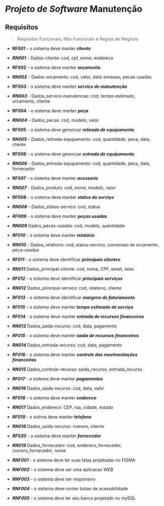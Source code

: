 # _Projeto de Software_ Manutenção

## Requisitos

> Requisitos Funcionais, Não Funcionais e Regras de Negócio

- **RF001** - o sistema deve manter _**cliente**_

- _**RN001**_ - Dados-cliente: cod, cpf, nome, endereco

- **RF002** - o sistema deve manter _**orçamento**_

- _**RN002**_ - Dados-orcamento: cod, valor, data-emissao, pecas-usadas

- **RF003** - o sistema deve manter _**serviço de manutenção**_

- _**RN003**_ - Dados_servico-manutencao: cod, tempo-estimado, orcamento, cliente

- **RF004** - o sistema deve manter _**peça**_

- _**RN004**_ - Dados_pecas: cod, modelo, valor

- **RF005** - o sistema deve gerenciar _**retirada de equipamento**_

- _**RN005**_ - Dados_retirada-equipamento: cod, quantidade, peca, data, cliente

- **RF006** - o sistema deve gerenciar _**entrada de equipamento**_

- _**RN006**_ - Dados_entrada-equipamento: cod, quantidade, peca, data, fornecedor

- **RF007** - o sistema deve manter _**acessorio**_

- _**RN007**_ - Dados_produto: cod, nome, modelo, valor

- **RF008** - o sistema deve manter _**status do serviço**_

- _**RN008**_ - Dados_status-servico: cod, status

- _**RF009**_ - o sistema deve manter _**peças usadas**_

- _**RN009**_ Dados_pecas-usadas: cod, modelo, quantidade

- _**RF010**_ - o sistema deve manter _**relatório**_

- _**RN010**_ - Dados_relatiorio: cod, status-servico, conversao de orcamento, peca-usadas

- _**RF011**_ - o sistema deve identificar _**principais clientes**_

- _**RN011**_  Dados_principal-cliente: cod, nome, CPF, email, sexo

- _**RF012**_ - o sistema deve identificar _**principais serviços**_

- _**RN012**_  Dados_principal-servico: cod, relatorio, cliente

- _**RF013**_ - o sistema deve identificar _**margens de faturamento**_

- _**RF015**_ - o sistema deve manter _**tempo estimado de serviço**_

- _**RF014**_ - o sistema deve manter _**entrada de recursos financeiros**_

- _**RN013**_  Dados_saida-recurso: cod, data, pagamento

- _**RF015**_ - o sistema deve manter _**saída de recursos financeiros**_

- _**RN014**_  Dados_entrada-recurso: cod, data, pagamento

- _**RF016**_ - o sistema deve manter _**controle das movimentações financeiras**_

- _**RN015**_  Dados_controle-recurso: saida_recurso, entrada_recurso

- _**RF017**_ - o sistema deve manter _**pagamentos**_

- _**RN016**_  Dados_saida-recurso: cod, data, valor

- _**RF018**_ - o sistema deve manter _**endereco**_

- _**RN017**_  Dados_endereco: CEP, rua, cidade, estado 

- _**RF019**_ - o sistma deve manter _**telefone**_

- _**RN018**_  Dados_saida-recurso: numero, cliente

- _**RF020**_ - o sistema deve manter _**fornecedor**_

- _**RN019**_  Dados_fornecedor: cod, endereco_fornecedor, numero_fornecedor, nome

- _**RNF001**_ - o sistema deve ter suas telas projetadas no FIGMA

- _**RNF002**_ - o sistema deve ser uma aplicacao WEB

- _**RNF003**_ - o sistema deve ser responsivo

- _**RNF004**_ - o sistema deve conter botao de acessibilidade

- _**RNF005**_ - o sistema deve ter seu banco projetado no mySQL
